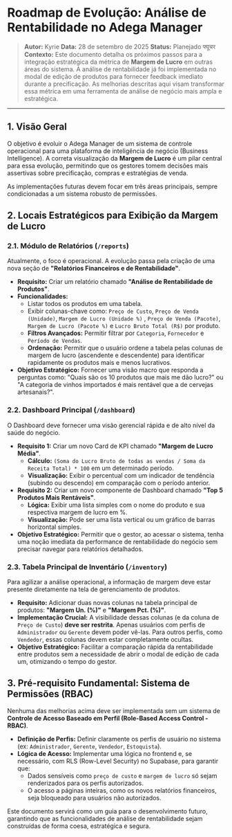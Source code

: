 # Roadmap de Evolução: Análise de Rentabilidade no Adega Manager

> **Autor:** Kyrie
> **Data:** 28 de setembro de 2025
> **Status:** Planejado  फ्यूचर
> **Contexto:** Este documento detalha os próximos passos para a integração estratégica da métrica de **Margem de Lucro** em outras áreas do sistema. A análise de rentabilidade já foi implementada no modal de edição de produtos para fornecer feedback imediato durante a precificação. As melhorias descritas aqui visam transformar essa métrica em uma ferramenta de análise de negócio mais ampla e estratégica.

---

## 1. Visão Geral

O objetivo é evoluir o Adega Manager de um sistema de controle operacional para uma plataforma de inteligência de negócio (Business Intelligence). A correta visualização da **Margem de Lucro** é um pilar central para essa evolução, permitindo que os gestores tomem decisões mais assertivas sobre precificação, compras e estratégias de venda.

As implementações futuras devem focar em três áreas principais, sempre condicionadas a um sistema robusto de permissões.

## 2. Locais Estratégicos para Exibição da Margem de Lucro

### 2.1. Módulo de Relatórios (`/reports`)

Atualmente, o foco é operacional. A evolução passa pela criação de uma nova seção de **"Relatórios Financeiros e de Rentabilidade"**.

* **Requisito:** Criar um relatório chamado **"Análise de Rentabilidade de Produtos"**.
* **Funcionalidades:**
    * Listar todos os produtos em uma tabela.
    * Exibir colunas-chave como: `Preço de Custo`, `Preço de Venda (Unidade)`, `Margem de Lucro (Unidade %)` , `Preço de Venda (Pacote)`, `Margem de Lucro (Pacote %)` e `Lucro Bruto Total (R$)` por produto.
    * **Filtros Avançados:** Permitir filtrar por `Categoria`, `Fornecedor` e `Período de Vendas`.
    * **Ordenação:** Permitir que o usuário ordene a tabela pelas colunas de margem de lucro (ascendente e descendente) para identificar rapidamente os produtos mais e menos lucrativos.
* **Objetivo Estratégico:** Fornecer uma visão macro que responda a perguntas como: "Quais são os 10 produtos que mais me dão lucro?" ou "A categoria de vinhos importados é mais rentável que a de cervejas artesanais?".

### 2.2. Dashboard Principal (`/dashboard`)

O Dashboard deve fornecer uma visão gerencial rápida e de alto nível da saúde do negócio.

* **Requisito 1:** Criar um novo Card de KPI chamado **"Margem de Lucro Média"**.
    * **Cálculo:** `(Soma do Lucro Bruto de todas as vendas / Soma da Receita Total) * 100` em um determinado período.
    * **Visualização:** Exibir o percentual com um indicador de tendência (subindo ou descendo) em comparação com o período anterior.
* **Requisito 2:** Criar um novo componente de Dashboard chamado **"Top 5 Produtos Mais Rentáveis"**.
    * **Lógica:** Exibir uma lista simples com o nome do produto e sua respectiva margem de lucro em %.
    * **Visualização:** Pode ser uma lista vertical ou um gráfico de barras horizontal simples.
* **Objetivo Estratégico:** Permitir que o gestor, ao acessar o sistema, tenha uma noção imediata da performance de rentabilidade do negócio sem precisar navegar para relatórios detalhados.

### 2.3. Tabela Principal de Inventário (`/inventory`)

Para agilizar a análise operacional, a informação de margem deve estar presente diretamente na tela de gerenciamento de produtos.

* **Requisito:** Adicionar duas novas colunas na tabela principal de produtos: **"Margem Un. (%)"** e **"Margem Pct. (%)"**.
* **Implementação Crucial:** A visibilidade dessas colunas (e da coluna de `Preço de Custo`) **deve ser restrita**. Apenas usuários com perfis de `Administrador` ou `Gerente` devem poder vê-las. Para outros perfis, como `Vendedor`, essas colunas devem estar completamente ocultas.
* **Objetivo Estratégico:** Facilitar a comparação rápida da rentabilidade entre produtos sem a necessidade de abrir o modal de edição de cada um, otimizando o tempo do gestor.

## 3. Pré-requisito Fundamental: Sistema de Permissões (RBAC)

Nenhuma das melhorias acima deve ser implementada sem um sistema de **Controle de Acesso Baseado em Perfil (Role-Based Access Control - RBAC)**.

* **Definição de Perfis:** Definir claramente os perfis de usuário no sistema (ex: `Administrador`, `Gerente`, `Vendedor`, `Estoquista`).
* **Lógica de Acesso:** Implementar uma lógica no frontend e, se necessário, com RLS (Row-Level Security) no Supabase, para garantir que:
    * Dados sensíveis como `preço de custo` e `margem de lucro` só sejam renderizados para os perfis autorizados.
    * O acesso a páginas inteiras, como os novos relatórios financeiros, seja bloqueado para usuários não autorizados.

Este documento servirá como um guia para o desenvolvimento futuro, garantindo que as funcionalidades de análise de rentabilidade sejam construídas de forma coesa, estratégica e segura.